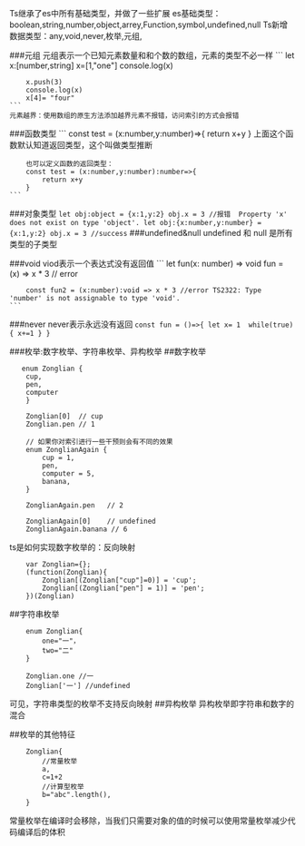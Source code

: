Ts继承了es中所有基础类型，并做了一些扩展
es基础类型：boolean,string,number,object,arrey,Function,symbol,undefined,null
Ts新增数据类型：any,void,never,枚举,元组,

###元组
    元组表示一个已知元素数量和和个数的数组，元素的类型不必一样
    ```
        let x:[number,string]
        x=[1,"one"]
        console.log(x)

        x.push(3)
        console.log(x)
        x[4]= "four" 
    ```
    元素越界：使用数组的原生方法添加越界元素不报错，访问索引的方式会报错

###函数类型
    ```
        const test = (x:number,y:number)=>{
            return x+y
        }
        上面这个函数默认知道返回类型，这个叫做类型推断

        也可以定义函数的返回类型：
        const test = (x:number,y:number):number=>{
            return x+y  
        }
    ```
###对象类型
    ```
        let obj:object = {x:1,y:2}
        obj.x = 3 //报错  Property 'x' does not exist on type 'object'.
        let obj:{x:number,y:number} = {x:1,y:2}
        obj.x = 3 //success
    ```
###undefined&null
    undefined 和 null 是所有类型的子类型

###void 
    viod表示一个表达式没有返回值
    ```
        let fun(x: number) => void
        fun = (x) => x * 3 // error

        const fun2 = (x:number):void => x * 3 //error TS2322: Type 'number' is not assignable to type 'void'.
    ```

###never 
    never表示永远没有返回
    ```
    const fun = ()=>{
        let x= 1 
        while(true){
            x+=1
        }
    }
    ```

###枚举:数字枚举、字符串枚举、异构枚举
##数字枚举
```
   enum Zonglian {
    cup,
    pen,
    computer
    }

    Zonglian[0]  // cup
    Zonglian.pen // 1

    // 如果你对索引进行一些干预则会有不同的效果
    enum ZonglianAgain {
        cup = 1,
        pen,
        computer = 5,
        banana,
    }

    ZonglianAgain.pen   // 2

    ZonglianAgain[0]    // undefined
    ZonglianAgain.banana // 6
```
ts是如何实现数字枚举的：反向映射
```
    var Zonglian={};
    (function(Zonglian){
        Zonglian[(Zonglian["cup"]=0)] = 'cup';
        Zonglian[(Zonglian["pen"] = 1)] = 'pen';
    })(Zonglian)
```
##字符串枚举
```
    enum Zonglian{
        one="一"，
        two="二"
    }

    Zonglian.one //一
    Zonglian['一'] //undefined
```
可见，字符串类型的枚举不支持反向映射
##异构枚举
异构枚举即字符串和数字的混合

##枚举的其他特征
```
    Zonglian{
        //常量枚举
        a,
        c=1+2
        //计算型枚举
        b="abc".length(),
    }
```
常量枚举在编译时会移除，当我们只需要对象的值的时候可以使用常量枚举减少代码编译后的体积